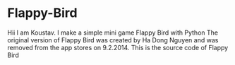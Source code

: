 # Flappy-Bird
Hii  I am Koustav. I make  a simple mini game Flappy Bird with Python 
The original version of Flappy Bird was created by Ha Dong Nguyen and was removed from the app stores on 9.2.2014.
This is the source code of Flappy Bird
